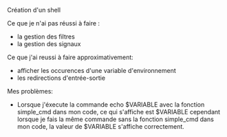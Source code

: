 Création d'un shell

Ce que je n'ai pas réussi à faire :
- la gestion des filtres
- la gestion des signaux

Ce que j'ai reussi à faire approximativement:
- afficher les occurences d'une variable d'environnement
- les redirections d'entrée-sortie

Mes problèmes:
- Lorsque j'éxecute la commande echo $VARIABLE avec la fonction simple_cmd dans mon code,
 ce qui s'affiche est $VARIABLE cependant lorsque je fais la même commande sans la fonction simple_cmd dans mon code,
 la valeur de $VARIABLE s'affiche correctement.

